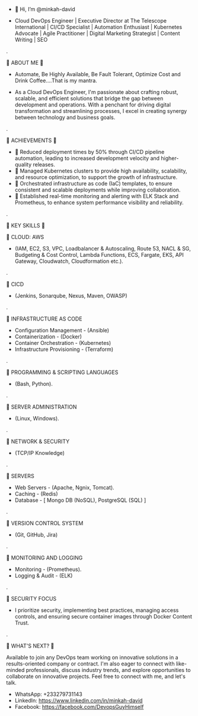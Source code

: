 - 👋 Hi, I’m @minkah-david


- Cloud DevOps Engineer | Executive Director at The Telescope International | CI/CD Specialist | Automation Enthusiast | Kubernetes Advocate | Agile Practitioner | Digital Marketing Strategist | Content Writing | SEO

.

🌟 ABOUT ME 🌟 

  - Automate, Be Highly Available, Be Fault Tolerant, Optimize Cost and Drink Coffee....That is my mantra.

  - As a Cloud DevOps Engineer, I'm passionate about crafting robust, scalable, and efficient solutions that bridge the gap between development and operations. With a penchant for driving digital transformation and streamlining processes, I excel in creating synergy between technology and business goals.

.

🌟 ACHIEVEMENTS 🌟

- 🔷 Reduced deployment times by 50% through CI/CD pipeline automation, leading to increased development velocity and higher-quality releases.
- 🔷 Managed Kubernetes clusters to provide high availability, scalability, and resource optimization, to support the growth of infrastructure.
- 🔷 Orchestrated infrastructure as code (IaC) templates, to ensure consistent and scalable deployments while improving collaboration.
- 🔷 Established real-time monitoring and alerting with ELK Stack and Prometheus, to enhance system performance visibility and reliability.

.

🌟 KEY SKILLS 🌟

🔷 CLOUD: AWS	
  - (IAM, EC2, S3, VPC, Loadbalancer & Autoscaling, Route 53, NACL & SG, Budgeting & Cost Control, Lambda Functions, ECS, Fargate, EKS, API Gateway, Cloudwatch, Cloudformation etc.).

.

🔷 CICD	
  - (Jenkins, Sonarqube, Nexus, Maven, OWASP)

.

🔷 INFRASTRUCTURE AS CODE	
  - Configuration Management	           -  (Ansible)
  - Containerization	                   -  (Docker)
  - Container Orchestration	             -  (Kubernetes)
  - Infrastructure Provisioning	         -  (Terraform)

.

🔷 PROGRAMMING & SCRIPTING LANGUAGES	
  - (Bash, Python).	

.

🔷 SERVER ADMINISTRATION	
  - (Linux, Windows).

.

🔷 NETWORK & SECURITY	
  - (TCP/IP Knowledge)	

.

🔷 SERVERS		
  - Web Servers	                         -  (Apache, Ngnix, Tomcat).
  - Caching	                             -  (Redis)
  - Database	                           -  [ Mongo DB (NoSQL),  PostgreSQL (SQL) ]

.

🔷 VERSION CONTROL SYSTEM
  - (Git, GitHub, Jira)

.

🔷 MONITORING AND LOGGING	
  - Monitoring	                         -  (Prometheus).
  - Logging & Audit	                     -  (ELK)

.

🔷 SECURITY FOCUS
- I prioritize security, implementing best practices, managing access controls, and ensuring secure container images through Docker Content Trust.

.

🌟 WHAT'S NEXT? 🌟 

Available to join any DevOps team working on innovative solutions in a results-oriented company or contract. 
I'm also eager to connect with like-minded professionals, discuss industry trends, and explore opportunities to collaborate on innovative projects.
Feel free to connect with me, and let's talk.

- WhatsApp: +233279731143
- LinkedIn: https://www.linkedin.com/in/minkah-david
- Facebook: https://facebook.com/DevopsGuyHimself



<!---
minkahdavid/minkahdavid is a ✨ special ✨ repository because its `README.md` (this file) appears on your GitHub profile.
You can click the Preview link to take a look at your changes.
--->
